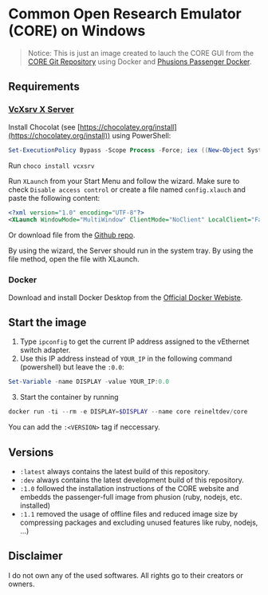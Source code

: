 # Common Open Research Emulator (CORE) on Windows
> Notice: This is just an image created to lauch the CORE GUI from the [CORE Git Repository](https://github.com/coreemu/core) using Docker and [Phusions Passenger Docker](https://github.com/phusion/passenger-docker#image_variants).

## Requirements
### [VcXsrv X Server](https://dev.to/darksmile92/run-gui-app-in-linux-docker-container-on-windows-host-4kde)
Install Chocolat (see [https://chocolatey.org/install](https://chocolatey.org/install)) using PowerShell:
```powershell
Set-ExecutionPolicy Bypass -Scope Process -Force; iex ((New-Object System.Net.WebClient).DownloadString('https://chocolatey.org/install.ps1'))
```

Run `choco install vcxsrv`

Run `XLaunch` from your Start Menu and follow the wizard. Make sure to check `Disable access control` or create a file named `config.xlauch` and paste the following content:
```xml
<?xml version="1.0" encoding="UTF-8"?>
<XLaunch WindowMode="MultiWindow" ClientMode="NoClient" LocalClient="False" Display="-1" LocalProgram="xcalc" RemoteProgram="xterm" RemotePassword="" PrivateKey="" RemoteHost="" RemoteUser="" XDMCPHost="" XDMCPBroadcast="False" XDMCPIndirect="False" Clipboard="True" ClipboardPrimary="True" ExtraParams="" Wgl="True" DisableAC="True" XDMCPTerminate="False"/>
```
Or download file from the [Github repo](https://github.com/reineltJanis/core/tree/master/VcXsrv%20X%20Server).

By using the wizard, the Server should run in the system tray. By using the file method, open the file with XLaunch.

### Docker
Download and install Docker Desktop from the [Official Docker Webiste](https://hub.docker.com).

##  Start the image
1. Type `ipconfig` to get the current IP address assigned to the vEthernet switch adapter.
2. Use this IP address instead of `YOUR_IP` in the following command (powershell) but leave the `:0.0`:
```powershell
Set-Variable -name DISPLAY -value YOUR_IP:0.0
```
3. Start the container by running
```powershell
docker run -ti --rm -e DISPLAY=$DISPLAY --name core reineltdev/core
```
You can add the `:<VERSION>` tag if neccessary.

## Versions
- `:latest` always contains the latest build of this repository.
- `:dev` always contains the latest development build of this repository.
- `:1.0` followed the installation instructions of the CORE website and embedds the passenger-full image from phusion (ruby, nodejs, etc. installed)
- `:1.1` removed the usage of offline files and reduced image size by compressing packages and excluding unused features like ruby, nodejs, ...)

## Disclaimer
I do not own any of the used softwares. All rights go to their creators or owners.
